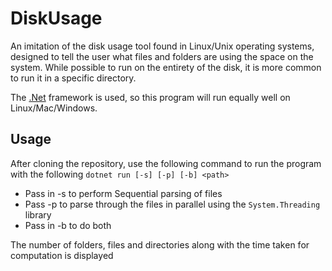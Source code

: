 # DiskUsage

An imitation of the disk usage tool found in Linux/Unix operating systems, designed to tell the user what files and folders are using the space on the system. 
While possible to run on the entirety of the disk, it is more common to run it in a specific directory. 

The [.Net]() framework is used, so this program will run equally well on Linux/Mac/Windows. 

## Usage 

After cloning the repository, use the following command to run the program with the following 
`dotnet run [-s] [-p] [-b] <path>`

 - Pass in -s to perform Sequential parsing of files 
 - Pass -p to parse through the files in parallel using the `System.Threading` library 
 - Pass in -b to do both 
 
The number of folders, files and directories along with the time taken for computation is displayed 
